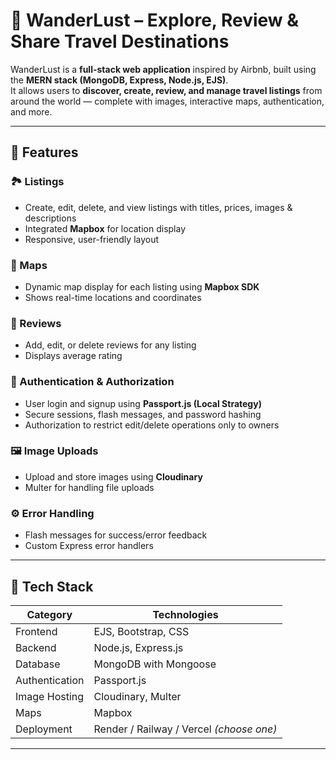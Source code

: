 # 🧭 WanderLust – Explore, Review & Share Travel Destinations

WanderLust is a **full-stack web application** inspired by Airbnb, built using the **MERN stack (MongoDB, Express, Node.js, EJS)**.  
It allows users to **discover, create, review, and manage travel listings** from around the world — complete with images, interactive maps, authentication, and more.

---

## 🚀 Features

### 🏞 Listings
- Create, edit, delete, and view listings with titles, prices, images & descriptions  
- Integrated **Mapbox** for location display  
- Responsive, user-friendly layout  

### 🧭 Maps
- Dynamic map display for each listing using **Mapbox SDK**  
- Shows real-time locations and coordinates  

### 💬 Reviews
- Add, edit, or delete reviews for any listing  
- Displays average rating  

### 🔐 Authentication & Authorization
- User login and signup using **Passport.js (Local Strategy)**  
- Secure sessions, flash messages, and password hashing  
- Authorization to restrict edit/delete operations only to owners  

### 🖼 Image Uploads
- Upload and store images using **Cloudinary**  
- Multer for handling file uploads  

### ⚙️ Error Handling
- Flash messages for success/error feedback  
- Custom Express error handlers  

---

## 🧩 Tech Stack

| Category | Technologies |
|-----------|---------------|
| Frontend | EJS, Bootstrap, CSS |
| Backend | Node.js, Express.js |
| Database | MongoDB with Mongoose |
| Authentication | Passport.js |
| Image Hosting | Cloudinary, Multer |
| Maps | Mapbox |
| Deployment | Render / Railway / Vercel *(choose one)* |

---
